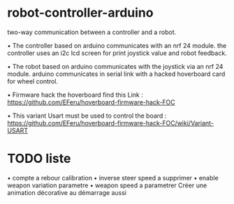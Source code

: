 # robot-controller-arduino

two-way communication between a controller and a robot.

• The controller based on arduino communicates with an nrf 24 module.
the controller uses an i2c lcd screen for print joystick value and robot feedback.

• The robot based on arduino communicates with the joystick via an nrf 24 module. arduino communicates in serial link with a hacked hoverboard card for wheel control.

• Firmware hack the hoverboard find this Link : https://github.com/EFeru/hoverboard-firmware-hack-FOC

• This variant Usart must be used to control the board : https://github.com/EFeru/hoverboard-firmware-hack-FOC/wiki/Variant-USART

# TODO liste

• compte a rebour calibration
• inverse steer speed a supprimer
• enable weapon variation parametre
• weapon speed a parametrer
Créer une animation décorative au démarrage aussi
